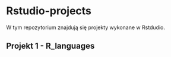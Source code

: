 # Rstudio-projects
W tym repozytorium znajdują się projekty wykonane w Rstdudio. 
## Projekt 1 - R_languages
